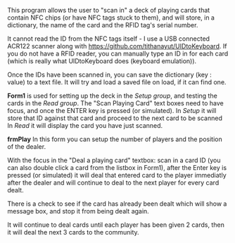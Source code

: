 This program allows the user to "scan in" a deck of playing cards that contain NFC chips (or have NFC tags stuck to them), and will store, in a dictionary, the name of the card and the RFID tag's serial number.

It cannot read the ID from the NFC tags itself - I use a USB connected ACR122 scanner along with https://github.com/tithanayut/UIDtoKeyboard.
If you do not have a RFID reader, you can manually type an ID in for each card (which is really what UIDtoKeyboard does (keyboard emulation)).

Once the IDs have been scanned in, you can save the dictionary (key : value) to a text file.
It will try and load a saved file on load, if it can find one.


**Form1**
is used for setting up the deck in the *Setup group*, and testing the cards in the *Read group*.
The "Scan Playing Card" text boxes need to have focus, and once the ENTER key is pressed (or simulated).
In *Setup* it will store that ID against that card and proceed to the next card to be scanned
In *Read* it will display the card you have just scanned.


**frmPlay**
In this form you can setup the number of players and the position of the dealer.

With the focus in the "Deal a playing card" textbox: scan in a card ID (you can also double click a card from the listbox in Form1), after the Enter key is pressed (or simulated) it will deal that entered card to the player immediatly after the dealer and will continue to deal to the next player for every card dealt.

There is a check to see if the card has already been dealt which will show a message box, and stop it from being dealt again.

It will continue to deal cards until each player has been given 2 cards, then it will deal the next 3 cards to the community.
